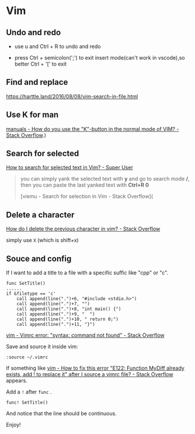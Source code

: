 # Vim

## Undo and redo

- use u and Ctrl + R to undo and redo

- press Ctrl + semicolon(';') to exit insert mode(can't work in vscode),so better Ctrl + '[' to exit

## Find and replace

<https://harttle.land/2016/08/08/vim-search-in-file.html>

## Use K for man

[manuals \- How do you use the "K"\-button in the normal mode of VIM? \- Stack Overflow](https://stackoverflow.com/questions/843823/how-do-you-use-the-k-button-in-the-normal-mode-of-vim#:~:text=Simply%20put%2C%20K%20runs%20the,the%20'iskeyword'%20option).)

## Search for selected

[How to search for selected text in Vim? \- Super User](https://superuser.com/questions/41378/how-to-search-for-selected-text-in-vim)

> you can simply yank the selected text with **y** and go to search mode **/**, then you can paste the last yanked text with **Ctrl+R 0**
>
> [viemu \- Search for selection in Vim \- Stack Overflow](

## Delete a character

[How do I delete the previous character in vim? \- Stack Overflow](https://stackoverflow.com/questions/41491763/how-do-i-delete-the-previous-character-in-vim)

simply use `X` (which is shift+x)

## Souce and config

If I want to add a title to a file with a specific suffic like "cpp" or "c".

```.vimrc
func SetTitle() 
......
if &filetype == 'c'
	call append(line(".")+6, "#include <stdio.h>")
	call append(line(".")+7, "")
	call append(line(".")+8, "int main() {")
	call append(line(".")+9, "	")
	call append(line(".")+10, "	return 0;")
	call append(line(".")+11, "}")
```

[vim - Vimrc error: "syntax: command not found" - Stack Overflow](https://stackoverflow.com/questions/49217453/vimrc-error-syntax-command-not-found)

Save and source it inside vim:

```vim
:source ~/.vimrc
```

If something like [vim - How to fix this error "E122: Function MyDiff already exists, add ! to replace it" after I source a vimrc file? - Stack Overflow](https://stackoverflow.com/questions/39706615/how-to-fix-this-error-e122-function-mydiff-already-exists-add-to-replace-it) appears.

Add a `!` after `func` .

```.vimrc
func! SetTitle() 
```

And notice that the line should be continuous.

Enjoy!
